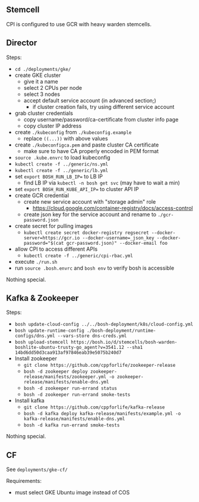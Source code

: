 ## Stemcell

CPI is configured to use GCR with heavy warden stemcells.

## Director

Steps:

- `cd ./deployments/gke/`
- create GKE cluster
  - give it a name
  - select 2 CPUs per node
  - select 3 nodes
  - accept default service account (in advanced section;)
    - if cluster creation fails, try using different service account
- grab cluster credentials
  - copy username/password/ca-certificate from cluster info page
  - copy cluster IP address
- create `./kubeconfig` from `./kubeconfig.example`
  - replace `((...))` with above values
- create `./kubeconfigca.pem` and paste cluster CA certificate
  - make sure to have CA properly encoded in PEM format
- `source .kube.envrc` to load kubeconfig
- `kubectl create -f ../generic/ns.yml`
- `kubectl create -f ../generic/lb.yml`
- set `export BOSH_RUN_LB_IP=` to LB IP
  - find LB IP via `kubectl -n bosh get svc` (may have to wait a min)
- set `export BOSH_RUN_KUBE_API_IP=` to cluster API IP
- create GCR credential
  - create new service account with "storage admin" role
    - https://cloud.google.com/container-registry/docs/access-control
  - create json key for the service account and rename to `./gcr-password.json`
- create secret for pulling images
  - `kubectl create secret docker-registry regsecret --docker-server=https://gcr.io --docker-username=_json_key --docker-password="$(cat gcr-password.json)" --docker-email foo`
- allow CPI to access different APIs
  - `kubectl create -f ../generic/cpi-rbac.yml`
- execute `./run.sh`
- run `source .bosh.envrc` and `bosh env` to verify bosh is accessible

Nothing special.

## Kafka & Zookeeper

Steps:

- `bosh update-cloud-config ../../bosh-deployment/k8s/cloud-config.yml`
- `bosh update-runtime-config ./bosh-deployment/runtime-configs/dns.yml --vars-store dns-creds.yml`
- `bosh upload-stemcell https://bosh.io/d/stemcells/bosh-warden-boshlite-ubuntu-trusty-go_agent?v=3541.12 --sha1 14bd6dd50d3caa913af97846eab39e5075b240d7`
- Install zookeeper
  - `git clone https://github.com/cppforlife/zookeeper-release`
  - `bosh -d zookeeper deploy zookeeper-release/manifests/zookeeper.yml -o zookeeper-release/manifests/enable-dns.yml`
  - `bosh -d zookeeper run-errand status`
  - `bosh -d zookeeper run-errand smoke-tests`
- Install kafka
  - `git clone https://github.com/cppforlife/kafka-release`
  - `bosh -d kafka deploy kafka-release/manifests/example.yml -o kafka-release/manifests/enable-dns.yml`
  - `bosh -d kafka run-errand smoke-tests`

Nothing special.

## CF

See `deployments/gke-cf/`

Requirements:

- must select GKE Ubuntu image instead of COS
